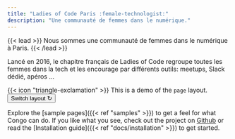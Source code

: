 ```yaml
---
title: "Ladies of Code Paris :female-technologist:"
description: "Une communauté de femmes dans le numérique."
---
```


{{< lead >}}
Nous sommes une communauté de femmes dans le numérique à Paris.
{{< /lead >}}

Lancé en 2016, le chapitre français de Ladies of Code regroupe toutes les femmes dans la tech et les encourage par différents outils: meetups, Slack dédié, apéros ...

<div class="flex px-4 py-2 mb-8 text-base rounded-md bg-primary-100 dark:bg-primary-900">
  <span class="flex items-center ltr:pr-3 rtl:pl-3 text-primary-400">
    {{< icon "triangle-exclamation" >}}
  </span>
  <span class="flex items-center justify-between grow dark:text-neutral-300">
    <span class="prose dark:prose-invert">This is a demo of the <code id="layout">page</code> layout.</span>
    <button
      id="switch-layout-button"
      class="px-4 !text-neutral !no-underline rounded-md bg-primary-600 hover:!bg-primary-500 dark:bg-primary-800 dark:hover:!bg-primary-700"
    >
      Switch layout &orarr;
    </button>
  </span>
</div>

Explore the [sample pages]({{< ref "samples" >}}) to get a feel for what Congo can do. If you like what you see, check out the project on [Github](https://github.com/jpanther/congo) or read the [Installation guide]({{< ref "docs/installation" >}}) to get started.

